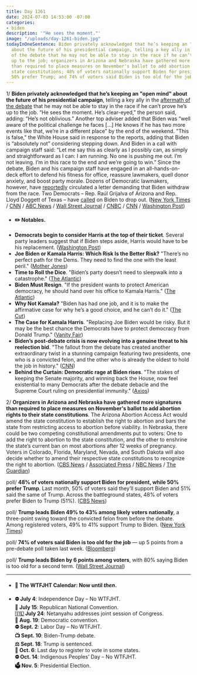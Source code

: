 ```yaml
---
title: Day 1261
date: 2024-07-03 14:53:00 -07:00
categories:
- biden
description: '"He sees the moment."'
image: "/uploads/day-1261-biden.jpg"
todayInOneSentence: Biden privately acknowledged that he’s keeping an "open mind"
  about the future of his presidential campaign, telling a key ally in the aftermath
  of the debate that he may not be able to stay in the race if he can’t prove he’s
  up to the job; organizers in Arizona and Nebraska have gathered more signatures
  than required to place measures on November's ballot to add abortion rights to their
  state constitutions; 48% of voters nationally support Biden for president, while
  50% prefer Trump; and 74% of voters said Biden is too old for the job.
---
```


1/ **Biden privately acknowledged that he’s keeping an "open mind" about the future of his presidential campaign**, telling a key ally in the [aftermath of the debate](https://whatthefuckjusthappenedtoday.com/2024/06/28/day-1256/#1-the-first-presidential-debate-betw) that he may not be able to stay in the race if he can’t prove he’s up to the job. “He sees the moment. He’s clear-eyed,” the person said, adding: “He’s not oblivious.” Another top adviser added that Biden was “well aware of the political challenge he faces [...] He knows if he has two more events like that, we’re in a different place” by the end of the weekend. "This is false," the White House said in response to the reports, adding that Biden is “absolutely not” considering stepping down. And Biden in a call with campaign staff said: “Let me say this as clearly as I possibly can, as simply and straightforward as I can: I am running. No one is pushing me out. I’m not leaving. I’m in this race to the end and we’re going to win.” Since the debate, Biden and his campaign staff have engaged in an all-hands-on-deck effort to defend his fitness for office, reassure lawmakers, quell donor anxiety, and boost party morale. Dozens of Democratic lawmakers, however, have [reportedly](https://www.bloomberg.com/news/articles/2024-07-03/biden-debate-disaster-will-cost-them-house-and-senate-democrats-fear?srnd=homepage-americas&sref=MIBMEEoj) circulated a letter demanding that Biden withdraw from the race. Two Democrats – Rep. Raúl Grijalva of Arizona and Rep. Lloyd Doggett of Texas – have [called](https://www.cnn.com/2024/07/03/politics/raul-grijalva-second-house-democrat/index.html) on Biden to drop out. ([New York Times](https://www.nytimes.com/2024/07/03/us/politics/biden-withdraw-election-debate.html) / [CNN](https://www.cnn.com/2024/07/03/politics/joe-biden-2024-campaign-troubles/index.html) / [ABC News](https://abcnews.go.com/Politics/biden-privately-signals-open-mind-path-forward-sees/story?id=111650361) / [Wall Street Journal](https://www.wsj.com/politics/elections/pressure-on-biden-builds-as-democrats-fear-big-november-losses-a87849f3?mod=hp_lead_pos1) / [CNBC](https://www.cnbc.com/2024/07/03/-biden-tells-ally-hes-weighing-whether-to-stay-in-race-reports.html) / [CNN](https://www.cnn.com/politics/live-news/biden-trump-election-07-03-24/index.html) / [Washington Post](https://www.washingtonpost.com/politics/2024/07/03/election-2024-campaign-updates/))

* #### ✏️ Notables.
* **Democrats begin to consider Harris at the top of their ticket**. Several party leaders suggest that if Biden steps aside, Harris would have to be his replacement. ([Washington Post](https://www.washingtonpost.com/politics/2024/07/03/harris-replace-biden-democratic-ticket/))
* **Joe Biden or Kamala Harris: Which Risk Is the Better Risk?** "There’s no perfect path for the Dems. They need to find the one with the least peril." ([Mother Jones](https://www.motherjones.com/politics/2024/07/joe-biden-kamala-harris-democratic-convention/))
* **Time to Roll the Dice**. "Biden’s party doesn’t need to sleepwalk into a catastrophe." ([The Atlantic](https://www.theatlantic.com/politics/archive/2024/07/replace-biden-strategic-plan/678884/))
* **Biden Must Resign**. "If the president wants to protect American democracy, he should hand over his office to Kamala Harris." ([The Atlantic](https://www.theatlantic.com/politics/archive/2024/07/biden-resign-kamala-harris-presidential-candidate/678886/))
* **Why Not Kamala?** "Biden has had one job, and it is to make the affirmative case for why he’s a good choice, and he can’t do it." ([The Cut](https://www.thecut.com/article/why-not-kamala.html))
* **The Case for Kamala Harris**. "Replacing Joe Biden would be risky. But it may be the best chance the Democrats have to protect democracy from Donald Trump." ([Vanity Fair](https://www.vanityfair.com/news/story/the-case-for-kamala-harris))
* **Biden’s post-debate crisis is now evolving into a genuine threat to his reelection bid**. "The fallout from the debate has created another extraordinary twist in a stunning campaign featuring two presidents, one who is a convicted felon, and the other who is already the oldest to hold the job in history." ([CNN](https://www.cnn.com/2024/07/03/politics/joe-biden-campaign-crisis/index.html))
* **Behind the Curtain: Democratic rage at Biden rises**. "The stakes of keeping the Senate majority, and winning back the House, now feel existential to many Democrats after the debate debacle and the Supreme Court ruling on presidential immunity." ([Axios](https://www.axios.com/2024/07/03/democratic-rage-biden-debate-performance))

2/ **Organizers in Arizona and Nebraska have gathered more signatures than required to place measures on November's ballot to add abortion rights to their state constitutions**. The Arizona Abortion Access Act would amend the state constitution to establish the right to abortion and bars the state from restricting access to abortion before viability. In Nebraska, there could be two competing constitutional amendments put to voters: One to add the right to abortion to the state constitution, and the other to enshrine the state’s current ban on most abortions after 12 weeks of pregnancy. Voters in Colorado, Florida, Maryland, Nevada, and South Dakota will also decide whether to amend their respective state constitutions to recognize the right to abortion. ([CBS News](https://www.cbsnews.com/news/arizona-abortion-rights-constitutional-amendment-ballot/) / [Associated Press](https://apnews.com/article/arizona-abortion-ballot-petitions-83cb053919be342d7bbb60217129fe49) / [NBC News](https://www.nbcnews.com/politics/2024-election/abortion-rights-amendment-one-step-closer-appearing-arizona-ballot-rcna159753) / [The Guardian](https://www.theguardian.com/world/article/2024/jul/03/arizona-abortion-rights-constitution))

poll/ **48% of voters nationally support Biden for president, while 50% prefer Trump**. Last month, 50% of voters said they’ll support Biden and 51% said the same of Trump. Across the battleground states, 48% of voters prefer Biden to Trump (51%). ([CBS News](https://www.cbsnews.com/news/trump-biden-poll-debate-democrats-turnout/))

poll/ **Trump leads Biden 49% to 43% among likely voters nationally**, a three-point swing toward the convicted felon from before the debate. Among registered voters, 49% to 41% support Trump to Biden. ([New York Times](https://www.nytimes.com/2024/07/03/us/politics/poll-debate-biden-trump.html))

poll/ **74% of voters said Biden is too old for the job** — up 5 points from a pre-debate poll taken last week. ([Bloomberg](https://www.bloomberg.com/news/articles/2024-07-03/trump-lead-over-biden-grows-in-post-debate-new-york-times-poll))

poll/ **Trump leads Biden by 6 points among voters**, with 80% saying Biden is too old for a second term. ([Wall Street Journal](https://www.wsj.com/politics/elections/trump-expands-lead-over-biden-after-debate-as-voters-age-worries-grow-wsj-poll-finds-c3a793ab))

---

* #### 📅 The WTFJHT Calendar: Now until *then*. 

* **⛔️ July 4**: Independence Day – No WTFJHT. \
**🐘 July 15**: Republican National Convention.\
**🇮🇱 July 24**: Netanyahu addresses joint session of Congress.\
**🫏 Aug. 19**: Democratic convention.\
**⛔️ Sept. 2**: Labor Day – No WTFJHT. \
**📺 Sept. 10**: Biden-Trump debate.\
**⚖️ Sept. 18**: Trump is sentenced.\
**📆 Oct. 6**: Last day to register to vote in some states. \
**⛔️ Oct. 14**: Indigenous Peoples’ Day – No WTFJHT. \
**🗳️ Nov. 5**: Presidential Election.
